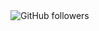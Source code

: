 <img alt="GitHub followers" src="https://img.shields.io/github/followers/matsurigoto?style=social">
